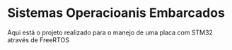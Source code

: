 # Sistemas Operacioanis Embarcados

Aqui está o projeto realizado para o manejo de uma placa com STM32 através de FreeRTOS
